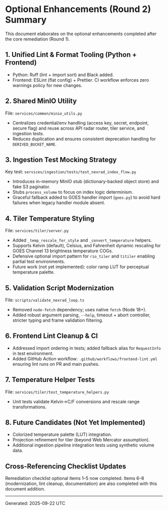 # Optional Enhancements (Round 2) Summary

This document elaborates on the optional enhancements completed after the core remediation (Round 1).

## 1. Unified Lint & Format Tooling (Python + Frontend)
- Python: Ruff (lint + import sort) and Black added.
- Frontend: ESLint (flat config) + Prettier. CI workflow enforces zero warnings policy for new changes.

## 2. Shared MinIO Utility
File: `services/common/minio_utils.py`
- Centralizes credential/env handling (access key, secret, endpoint, secure flag) and reuse across API radar router, tiler service, and ingestion tests.
- Reduces duplication and ensures consistent deprecation handling for `DERIVED_BUCKET_NAME`.

## 3. Ingestion Test Mocking Strategy
Key test: `services/ingestion/tests/test_nexrad_index_flow.py`
- Introduces in-memory MinIO stub (dictionary-backed object store) and fake S3 paginator.
- Stubs `process_volume` to focus on index logic determinism.
- Graceful fallback added to GOES handler import (`goes.py`) to avoid hard failures when legacy handler module absent.

## 4. Tiler Temperature Styling
File: `services/tiler/server.py`
- Added `_temp_rescale_for_style` and `_convert_temperature` helpers.
- Supports Kelvin (default), Celsius, and Fahrenheit dynamic rescaling for GOES Channel 13 brightness temperature COGs.
- Defensive optional import pattern for `rio_tiler` and `titiler` enabling partial test environments.
- Future work (not yet implemented): color ramp LUT for perceptual temperature palette.

## 5. Validation Script Modernization
File: `scripts/validate_nexrad_loop.ts`
- Removed `node-fetch` dependency; uses native `fetch` (Node 18+).
- Added robust argument parsing, `--help`, timeout + abort controller, stricter typing and frame validation filtering.

## 6. Frontend Lint Cleanup & CI
- Addressed import ordering in tests; added fallback alias for `RequestInfo` in test environment.
- Added GitHub Action workflow: `.github/workflows/frontend-lint.yml` ensuring lint runs on PR and main pushes.

## 7. Temperature Helper Tests
File: `services/tiler/test_temperature_helpers.py`
- Unit tests validate Kelvin→C/F conversions and rescale range transformations.

## 8. Future Candidates (Not Yet Implemented)
- Colorized temperature palette (LUT) integration.
- Projection refinement for tiler (beyond Web Mercator assumption).
- Additional ingestion pipeline integration tests using synthetic volume data.

## Cross-Referencing Checklist Updates
Remediation checklist optional items 1–5 now completed. Items 6–8 (modernization, lint cleanup, documentation) are also completed with this document addition.

---
Generated: 2025-09-22 UTC
